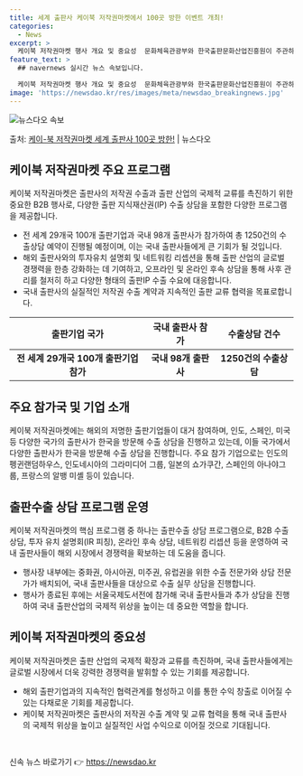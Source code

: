 ```yaml
---
title: 세계 출판사 케이북 저작권마켓에서 100곳 방한 이벤트 개최!
categories:
  - News
excerpt: >
  케이북 저작권마켓 행사 개요 및 중요성  문화체육관광부와 한국출판문화산업진흥원이 주관하는 '케이(K)-북 저…
feature_text: >
  ## navernews 실시간 뉴스 속보입니다.

  케이북 저작권마켓 행사 개요 및 중요성  문화체육관광부와 한국출판문화산업진흥원이 주관하는 '케이(K)-북 저…
image: 'https://newsdao.kr/res/images/meta/newsdao_breakingnews.jpg'
---
```


![뉴스다오 속보](https://newsdao.kr/res/images/meta/newsdao_breakingnews.jpg)

<p>출처: <a href="https://newsdao.kr/4372" rel="dofollow">케이-북 저작권마켓 세계 출판사 100곳 방한!</a> | 뉴스다오</p>

<h2 data-ke-size="size26">케이북 저작권마켓 주요 프로그램</h2>
<p data-ke-size="size16">케이북 저작권마켓은 출판사의 저작권 수출과 출판 산업의 국제적 교류를 촉진하기 위한 중요한 B2B 행사로, 다양한 출판 지식재산권(IP) 수출 상담을 포함한 다양한 프로그램을 제공합니다.</p>
<ul>
<li>전 세계 29개국 100개 출판기업과 국내 98개 출판사가 참가하여 총 1250건의 수출상담 예약이 진행될 예정이며, 이는 국내 출판사들에게 큰 기회가 될 것입니다.</li>
<li>해외 출판사와의 투자유치 설명회 및 네트워킹 리셉션을 통해 출판 산업의 글로벌 경쟁력을 한층 강화하는 데 기여하고, 오프라인 및 온라인 후속 상담을 통해 사후 관리를 철저히 하고 다양한 형태의 출판IP 수출 수요에 대응합니다.</li>
<li>국내 출판사의 실질적인 저작권 수출 계약과 지속적인 출판 교류 협력을 목표로합니다.</li>
</ul>
<table>
<thead>
<tr>
<th>출판기업 국가</th>
<th>국내 출판사 참가</th>
<th>수출상담 건수</th>
</tr>
</thead>
<tbody>
<tr>
<td style="text-align: center; height: 17px;"><b>전 세계 29개국 100개 출판기업 참가</b></td>
<td style="text-align: center; height: 17px;"><b>국내 98개 출판사</b></td>
<td style="text-align: center; height: 17px;"><b>1250건의 수출상담</b></td>
</tr>
</tbody>
</table>

<h2 data-ke-size="size26">주요 참가국 및 기업 소개</h2>
<p data-ke-size="size16">케이북 저작권마켓에는 해외의 저명한 출판기업들이 대거 참여하며, 인도, 스페인, 미국 등 다양한 국가의 출판사가 한국을 방문해 수출 상담을 진행하고 있는데, 이들 국가에서 다양한 출판사가 한국을 방문해 수출 상담을 진행합니다. 주요 참가 기업으로는 인도의 펭귄랜덤하우스, 인도네시아의 그라미디어 그룹, 일본의 쇼가쿠간, 스페인의 아나야그룹, 프랑스의 알뱅 미셸 등이 있습니다.</p>

<h2 data-ke-size="size26">출판수출 상담 프로그램 운영</h2>
<p data-ke-size="size16">케이북 저작권마켓의 핵심 프로그램 중 하나는 출판수출 상담 프로그램으로, B2B 수출 상담, 투자 유치 설명회(IR 피칭), 온라인 후속 상담, 네트워킹 리셉션 등을 운영하여 국내 출판사들이 해외 시장에서 경쟁력을 확보하는 데 도움을 줍니다.</p>
<ul>
<li>행사장 내부에는 중화권, 아시아권, 미주권, 유럽권을 위한 수출 전문가와 상담 전문가가 배치되어, 국내 출판사들을 대상으로 수출 실무 상담을 진행합니다.</li>
<li>행사가 종료된 후에는 서울국제도서전에 참가해 국내 출판사들과 추가 상담을 진행하여 국내 출판산업의 국제적 위상을 높이는 데 중요한 역할을 합니다.</li>
</ul>

<h2 data-ke-size="size26">케이북 저작권마켓의 중요성</h2>
<p data-ke-size="size16">케이북 저작권마켓은 출판 산업의 국제적 확장과 교류를 촉진하며, 국내 출판사들에게는 글로벌 시장에서 더욱 강력한 경쟁력을 발휘할 수 있는 기회를 제공합니다.</p>
<ul>
<li>해외 출판기업과의 지속적인 협력관계를 형성하고 이를 통한 수익 창출로 이어질 수 있는 다채로운 기회를 제공합니다.</li>
<li>케이북 저작권마켓은 출판사의 저작권 수출 계약 및 교류 협력을 통해 국내 출판사의 국제적 위상을 높이고 실질적인 사업 수익으로 이어질 것으로 기대됩니다.</li>
</ul>
<p data-ke-size="size16">&nbsp;</p> 

신속 뉴스 바로가기 👉 <a href="https://newsdao.kr" rel="dofollow">https://newsdao.kr</a>


